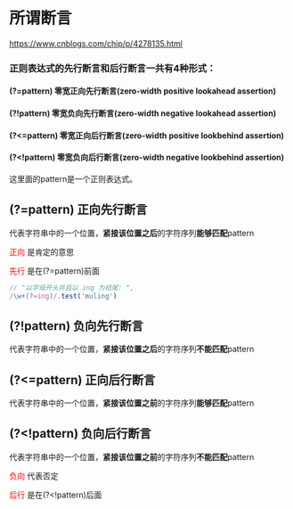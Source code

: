 # 所谓断言

https://www.cnblogs.com/chip/p/4278135.html



### 正则表达式的先行断言和后行断言一共有4种形式： 
####  (?=pattern) 零宽正向先行断言(zero-width positive lookahead assertion) 
####  (?!pattern) 零宽负向先行断言(zero-width negative lookahead assertion) 
####  (?<=pattern) 零宽正向后行断言(zero-width positive lookbehind assertion) 
#### (?<!pattern) 零宽负向后行断言(zero-width negative lookbehind assertion) 
这里面的pattern是一个正则表达式。

## **(?=pattern) 正向先行断言** 

代表字符串中的一个位置，**紧接该位置之后**的字符序列**能够匹配**pattern

<font color=red>正向</font> 是肯定的意思

<font color=red>先行</font> 是在(?=pattern)前面

```ts
// "以字母开头并且以 ing 为结尾: ", 
/\w+(?=ing)/.test('muling')
```



## **(?!pattern) 负向先行断言** 

代表字符串中的一个位置，**紧接该位置之后**的字符序列**不能匹配**pattern

## **(?<=pattern) 正向后行断言** 

代表字符串中的一个位置，**紧接该位置之前**的字符序列**能够匹配**pattern

## **(?<!pattern) 负向后行断言** 

代表字符串中的一个位置，**紧接该位置之前**的字符序列**不能匹配**pattern

<font color=red>负向</font> 代表否定

<font color=red>后行</font> 是在(?<!pattern)后面